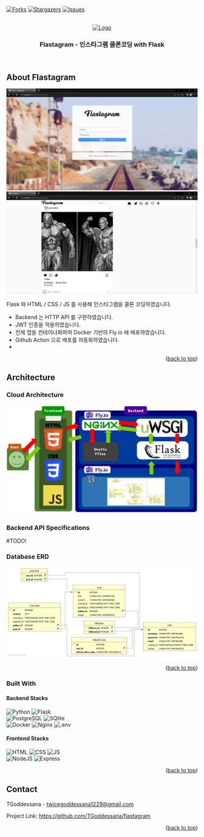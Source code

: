 <a name="readme-top"></a>

[![Forks][forks-shield]][forks-url]
[![Stargazers][stars-shield]][stars-url]
[![Issues][issues-shield]][issues-url]



<!-- PROJECT LOGO -->
<br />
<div align="center">
  <a href="https://gdsanadev.com">
    <img src="frontend/assets/img/logo.png" alt="Logo" height="120">
  </a>

  <h3 align="center">Flastagram - 인스타그램 클론코딩 with Flask</h3>

  <p align="center">
    <br />
  </p>
</div>

<!-- ABOUT THE PROJECT -->
## About Flastagram

<img src="doc_images/ex1.png" alt="preview">

<img src="doc_images/ex2.png" alt="preview">

Flask 와 HTML / CSS / JS 를 사용해 인스타그램을 클론 코딩하였습니다.
  
- Backend 는 HTTP API 를 구현하였습니다.
- JWT 인증을 적용하였습니다.
- 전체 앱을 컨테이너화하여 Docker 기반의 Fly.io 에 배포하였습니다.
- Github Action 으로 배포를 자동화하였습니다.
- 

<p align="right">(<a href="#readme-top">back to top</a>)</p>


## Architecture

### Cloud Architecture
<img src="doc_images/cloud_architecture.png" alt="preview">

### Backend API Specifications
#TODO!
<!-- <img src="doc_images/ex2.png" alt="preview"> -->

### Database ERD
<img src="doc_images/erd.png" alt="preview">


<p align="right">(<a href="#readme-top">back to top</a>)</p>


### Built With

#### Backend Stacks
![Python][Python-logo] ![Flask][Flask-logo]  
![PostgreSQL][PostgreSQL-logo] ![SQlite][SQlite-logo]  
![Docker][Docker-logo] ![Nginx][Nginx-logo] ![.env][.env-logo]  
  


#### Frontend Stacks
![HTML][HTML-logo] 
![CSS][CSS-logo]
![JS][JS-logo]  
![NodeJS][Nodejs-logo]
![Express][Express-logo]


<p align="right">(<a href="#readme-top">back to top</a>)</p>



<!-- CONTACT -->
## Contact

TGoddessana - twicegoddessana1229@gmail.com

Project Link: https://github.com/TGoddessana/flastagram

<p align="right">(<a href="#readme-top">back to top</a>)</p>



<!-- MARKDOWN LINKS & IMAGES -->
[Python-logo]: https://img.shields.io/badge/Python-3776AB?style=for-the-badge&logo=Python&logoColor=white
[Flask-logo]: https://img.shields.io/badge/Flask-000000?style=for-the-badge&logo=Flask&logoColor=white
[PostgreSQL-logo]: https://img.shields.io/badge/PostgreSQL-4169E1?style=for-the-badge&logo=PostgreSQL&logoColor=white
[Docker-logo]: https://img.shields.io/badge/Docker-2496ED?style=for-the-badge&logo=Docker&logoColor=white
[.env-logo]: https://img.shields.io/badge/.env-ECD53F?style=for-the-badge&logo=.envr&logoColor=white
[Nginx-logo]: https://img.shields.io/badge/nginx-009639?style=for-the-badge&logo=nginx&logoColor=white
[SQLite-logo]: https://img.shields.io/badge/sqlite-003B57?style=for-the-badge&logo=sqlite&logoColor=white

[HTML-logo]: https://img.shields.io/badge/html5-E34F26?style=for-the-badge&logo=html5&logoColor=white
[JS-logo]: https://img.shields.io/badge/Javascript-F7DF1E?style=for-the-badge&logo=javascript&logoColor=white
[CSS-logo]: https://img.shields.io/badge/css3-1572B6?style=for-the-badge&logo=css3&logoColor=white
[NodeJS-logo]: https://img.shields.io/badge/node.js-339933?style=for-the-badge&logo=node&logoColor=white
[Express-logo]: https://img.shields.io/badge/express.js-000000?style=for-the-badge&logo=express&logoColor=white





[forks-shield]: https://img.shields.io/github/forks/othneildrew/Best-README-Template.svg?style=for-the-badge
[forks-url]: https://github.com/tgoddessana/flastagram/network/members
[stars-shield]: https://img.shields.io/github/stars/othneildrew/Best-README-Template.svg?style=for-the-badge
[stars-url]: https://github.com/tgoddessana/flastagram/stargazers
[issues-shield]: https://img.shields.io/github/issues/othneildrew/Best-README-Template.svg?style=for-the-badge
[issues-url]: https://github.com/tgoddessana/flastagram/issues


